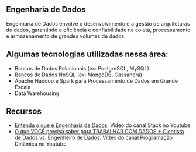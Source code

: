 ## Engenharia de Dados

Engenharia de Dados envolve o desenvolvimento e a gestão de arquiteturas de dados, garantindo a eficiência e confiabilidade na coleta, processamento e armazenamento de grandes volumes de dados.

## Algumas tecnologias utilizadas nessa área:

-   Bancos de Dados Relacionais (ex: PostgreSQL, MySQL)
-   Bancos de Dados NoSQL (ex: MongoDB, Cassandra)
-   Apache Hadoop e Spark para Processamento de Dados em Grande Escala
-   Data Warehousing

## Recursos

-   [Entenda o que é Engenharia de Dados](https://www.youtube.com/watch?v=8lGjDiHVgbE): Vídeo do canal Stack no Youtube
-   [O que VOCÊ precisa saber para TRABALHAR COM DADOS + Cientista de Dados vs. Engenheiro de Dados](https://www.youtube.com/watch?v=i97uq6AsB5o): Vídeo do canal Programação Dinâmica no Youtube
